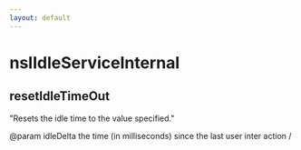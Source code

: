 ```yaml
---
layout: default
---
```


# nsIIdleServiceInternal #

## resetIdleTimeOut ##

"Resets the idle time to the value specified."

@param idleDelta the time (in milliseconds) since the last user inter
                 action
/
